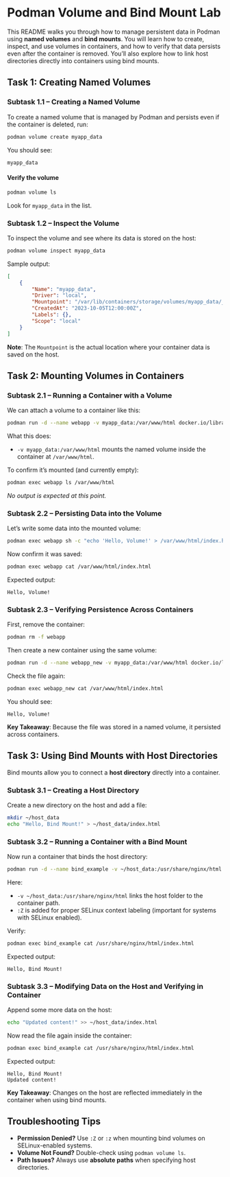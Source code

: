 # Podman Volume and Bind Mount Lab

This README walks you through how to manage persistent data in Podman using **named volumes** and **bind mounts**. You will learn how to create, inspect, and use volumes in containers, and how to verify that data persists even after the container is removed. You’ll also explore how to link host directories directly into containers using bind mounts.


## Task 1: Creating Named Volumes

### Subtask 1.1 – Creating a Named Volume

To create a named volume that is managed by Podman and persists even if the container is deleted, run:

```bash
podman volume create myapp_data
````

You should see:

```
myapp_data
```

#### Verify the volume

```bash
podman volume ls
```

Look for `myapp_data` in the list.

### Subtask 1.2 – Inspect the Volume

To inspect the volume and see where its data is stored on the host:

```bash
podman volume inspect myapp_data
```

Sample output:

```json
[
    {
        "Name": "myapp_data",
        "Driver": "local",
        "Mountpoint": "/var/lib/containers/storage/volumes/myapp_data/_data",
        "CreatedAt": "2023-10-05T12:00:00Z",
        "Labels": {},
        "Scope": "local"
    }
]
```

 **Note**: The `Mountpoint` is the actual location where your container data is saved on the host.

## Task 2: Mounting Volumes in Containers

### Subtask 2.1 – Running a Container with a Volume

We can attach a volume to a container like this:

```bash
podman run -d --name webapp -v myapp_data:/var/www/html docker.io/library/nginx
```

What this does:

* `-v myapp_data:/var/www/html` mounts the named volume inside the container at `/var/www/html`.

To confirm it’s mounted (and currently empty):

```bash
podman exec webapp ls /var/www/html
```

*No output is expected at this point.*

### Subtask 2.2 – Persisting Data into the Volume

Let’s write some data into the mounted volume:

```bash
podman exec webapp sh -c "echo 'Hello, Volume!' > /var/www/html/index.html"
```

Now confirm it was saved:

```bash
podman exec webapp cat /var/www/html/index.html
```

Expected output:

```
Hello, Volume!
```

### Subtask 2.3 – Verifying Persistence Across Containers

First, remove the container:

```bash
podman rm -f webapp
```

Then create a new container using the same volume:

```bash
podman run -d --name webapp_new -v myapp_data:/var/www/html docker.io/library/nginx
```

Check the file again:

```bash
podman exec webapp_new cat /var/www/html/index.html
```

You should see:

```
Hello, Volume!
```

 **Key Takeaway**: Because the file was stored in a named volume, it persisted across containers.

## Task 3: Using Bind Mounts with Host Directories

Bind mounts allow you to connect a **host directory** directly into a container.

### Subtask 3.1 – Creating a Host Directory

Create a new directory on the host and add a file:

```bash
mkdir ~/host_data
echo "Hello, Bind Mount!" > ~/host_data/index.html
```

### Subtask 3.2 – Running a Container with a Bind Mount

Now run a container that binds the host directory:

```bash
podman run -d --name bind_example -v ~/host_data:/usr/share/nginx/html:Z docker.io/library/nginx
```

Here:

* `-v ~/host_data:/usr/share/nginx/html` links the host folder to the container path.
* `:Z` is added for proper SELinux context labeling (important for systems with SELinux enabled).

Verify:

```bash
podman exec bind_example cat /usr/share/nginx/html/index.html
```

Expected output:

```
Hello, Bind Mount!
```

### Subtask 3.3 – Modifying Data on the Host and Verifying in Container

Append some more data on the host:

```bash
echo "Updated content!" >> ~/host_data/index.html
```

Now read the file again inside the container:

```bash
podman exec bind_example cat /usr/share/nginx/html/index.html
```

Expected output:

```
Hello, Bind Mount!
Updated content!
```

 **Key Takeaway**: Changes on the host are reflected immediately in the container when using bind mounts.

## Troubleshooting Tips

* **Permission Denied?** Use `:Z` or `:z` when mounting bind volumes on SELinux-enabled systems.
* **Volume Not Found?** Double-check using `podman volume ls`.
* **Path Issues?** Always use **absolute paths** when specifying host directories.

